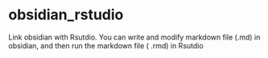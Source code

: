 # obsidian_rstudio
Link obsidian with Rsutdio.  You can write and modify markdown file (.md) in obsidian, and then run the markdown file ( .rmd) in Rsutdio
